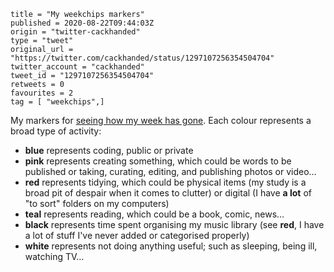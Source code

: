 ```
title = "My weekchips markers"
published = 2020-08-22T09:44:03Z
origin = "twitter-cackhanded"
type = "tweet"
original_url = "https://twitter.com/cackhanded/status/1297107256354504704"
twitter_account = "cackhanded"
tweet_id = "1297107256354504704"
retweets = 0
favourites = 2
tag = [ "weekchips",]
```

My markers for
[seeing how my week has gone](/2020/06/19/my-week-in-poker-chips).
Each colour represents a broad type of activity:

* **blue** represents coding, public or private
* **pink** represents creating something, which could be words to be
  published or taking, curating, editing, and publishing photos or video…
* **red** represents tidying, which could be physical items (my study is a
  broad pit of despair when it comes to clutter) or digital (I have **a lot**
  of "to sort" folders on my computers)
* **teal** represents reading, which could be a book, comic, news…
* **black** represents time spent organising my music library (see **red**, 
  I have a lot of stuff I've never added or categorised properly)
* **white** represents not doing anything useful; such as sleeping, being ill,
  watching TV…

<p class='image'><img src='https://mnf.m17s.net/2020/08/22/EgBAKkFWoAAOQ0d.jpg' alt=''></p>


